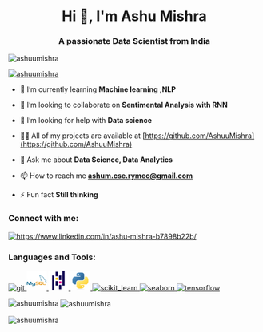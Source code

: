 <h1 align="center">Hi 👋, I'm Ashu Mishra</h1>
<h3 align="center">A passionate Data Scientist from India</h3>

<p align="left"> <img src="https://komarev.com/ghpvc/?username=ashuumishra&label=Profile%20views&color=0e75b6&style=flat" alt="ashuumishra" /> </p>

<p align="left"> <a href="https://github.com/ryo-ma/github-profile-trophy"><img src="https://github-profile-trophy.vercel.app/?username=ashuumishra" alt="ashuumishra" /></a> </p>

- 🌱 I’m currently learning **Machine learning ,NLP**

- 👯 I’m looking to collaborate on **Sentimental Analysis with RNN**

- 🤝 I’m looking for help with **Data science**

- 👨‍💻 All of my projects are available at [https://github.com/AshuuMishra](https://github.com/AshuuMishra)

- 💬 Ask me about **Data Science, Data Analytics**

- 📫 How to reach me **ashum.cse.rymec@gmail.com**

- ⚡ Fun fact **Still thinking**

<h3 align="left">Connect with me:</h3>
<p align="left">
<a href="https://linkedin.com/in/https://www.linkedin.com/in/ashu-mishra-b7898b22b/" target="blank"><img align="center" src="https://raw.githubusercontent.com/rahuldkjain/github-profile-readme-generator/master/src/images/icons/Social/linked-in-alt.svg" alt="https://www.linkedin.com/in/ashu-mishra-b7898b22b/" height="30" width="40" /></a>
</p>

<h3 align="left">Languages and Tools:</h3>
<p align="left"> <a href="https://git-scm.com/" target="_blank" rel="noreferrer"> <img src="https://www.vectorlogo.zone/logos/git-scm/git-scm-icon.svg" alt="git" width="40" height="40"/> </a> <a href="https://www.mysql.com/" target="_blank" rel="noreferrer"> <img src="https://raw.githubusercontent.com/devicons/devicon/master/icons/mysql/mysql-original-wordmark.svg" alt="mysql" width="40" height="40"/> </a> <a href="https://pandas.pydata.org/" target="_blank" rel="noreferrer"> <img src="https://raw.githubusercontent.com/devicons/devicon/2ae2a900d2f041da66e950e4d48052658d850630/icons/pandas/pandas-original.svg" alt="pandas" width="40" height="40"/> </a> <a href="https://www.python.org" target="_blank" rel="noreferrer"> <img src="https://raw.githubusercontent.com/devicons/devicon/master/icons/python/python-original.svg" alt="python" width="40" height="40"/> </a> <a href="https://scikit-learn.org/" target="_blank" rel="noreferrer"> <img src="https://upload.wikimedia.org/wikipedia/commons/0/05/Scikit_learn_logo_small.svg" alt="scikit_learn" width="40" height="40"/> </a> <a href="https://seaborn.pydata.org/" target="_blank" rel="noreferrer"> <img src="https://seaborn.pydata.org/_images/logo-mark-lightbg.svg" alt="seaborn" width="40" height="40"/> </a> <a href="https://www.tensorflow.org" target="_blank" rel="noreferrer"> <img src="https://www.vectorlogo.zone/logos/tensorflow/tensorflow-icon.svg" alt="tensorflow" width="40" height="40"/> </a> </p>

<p><img align="left" src="https://github-readme-stats.vercel.app/api/top-langs?username=ashuumishra&show_icons=true&locale=en&layout=compact" alt="ashuumishra" /></p>

<p>&nbsp;<img align="center" src="https://github-readme-stats.vercel.app/api?username=ashuumishra&show_icons=true&locale=en" alt="ashuumishra" /></p>

<p><img align="center" src="https://github-readme-streak-stats.herokuapp.com/?user=ashuumishra&" alt="ashuumishra" /></p>
